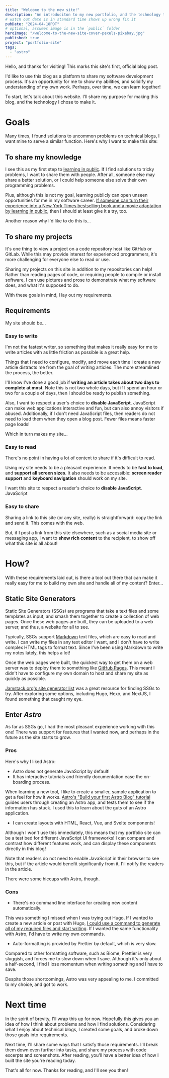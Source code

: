 ```yaml
---
title: "Welcome to the new site!"
description: "An introduciton to my new portfolio, and the technology that powers it."
# watch out date is in standard time shows up wrong fix it
pubDate: "2024-04-18PDT"
# optional, assumes image is in the `public` folder
heroImage: "/welcome-to-the-new-site-cover-pexels-pixabay.jpg"
published: true
project: "portfolio-site"
tags:
  - "astro"
---
```


Hello, and thanks for visiting! This marks this site's first, official blog post.

I'd like to use this blog as a platform to share my software development process. It's an opportunity for me to show my abilities, and solidify my understanding of my own work. Perhaps, over time, we can learn together!

To start, let's talk about this website. I'll share my purpose for making this blog, and the technology I chose to make it.

# Goals

Many times, I found solutions to uncommon problems on technical blogs, I want mine to serve a similar function. Here's why I want to make this site:

## To share my knowledge

I see this as my first step to [learning in public](https://www.swyx.io/learn-in-public). If I find solutions to tricky problems, I want to share them with people. After all, someone else may share a better solution, or I could help someone else solve their own programming problems.

Plus, although this is not my goal, learning publicly can open unseen opportunities for me in my software career. [If someone can turn their experience into a New York Times bestselling book and a movie adaptation by learning in public](https://www.washingtonpost.com/food/2022/11/02/julie-powell-julia-child-food-writing/), then I should at least give it a try, too.

Another reason why I'd like to do this is...

## To share my projects

It's one thing to view a project on a code repository host like GitHub or GitLab. While this may provide interest for experienced programmers, it's more challenging for everyone else to read or use.

Sharing my projects on this site in addition to my repositories can help! Rather than reading pages of code, or requiring people to compile or install software, I can use pictures and prose to demonstrate what my software does, and what it's supposed to do.

With these goals in mind, I lay out my requirements.

## Requirements

My site should be...

### Easy to write

I'm not the fastest writer, so something that makes it really easy for me to write articles with as little friction as possible is a great help.

Things that I need to configure, modify, and move each time I create a new article distracts me from the goal of writing articles. The more streamlined the process, the better.

I'll know I've done a good job if **writing an article takes about two days to complete at most**. Note this is not two whole days, but if I spend an hour or two for a couple of days, then I should be ready to publish something.

Also, I want to respect a user's choice to **disable JavaScript**. JavaScript can make web applications interactive and fun, but can also annoy visitors if abused. Additionally, if I don't need JavaScript files, then readers do not need to load them when they open a blog post. Fewer files means faster page loads!

Which in turn makes my site...

### Easy to read

There's no point in having a lot of content to share if it's difficult to read.

Using my site needs to be a pleasant experience. It needs to be **fast to load**, and **support all screen sizes**. It also needs to be accessible: **screen reader support** and **keyboard navigation** should work on my site.

I want this site to respect a reader's choice to **disable JavaScript**. JavaScript

### Easy to share

Sharing a link to this site (or any site, really) is straightforward: copy the link and send it. This comes with the web.

But, if I post a link from this site elsewhere, such as a social media site or messaging app, I want to **show rich content** to the recipient, to show off what this site is all about!

# How?

With these requirements laid out, is there a tool out there that can make it really easy for me to build my own site and handle all of my content? Enter...

## Static Site Generators

Static Site Generators (SSGs) are programs that take a text files and some templates as input, and smash them together to create a collection of web pages. Once these web pages are built, they can be uploaded to a web server, and thus, a website for all to see.

Typically, SSGs support [Markdown](https://en.wikipedia.org/wiki/Markdown) text files, which are easy to read and write. I can write my files in any text editor I want, and I don't have to write complex HTML tags to format text. Since I've been using Markdown to write my notes lately, this helps a lot!

Once the web pages were built, the quickest way to get them on a web server was to deploy them to something like [GitHub Pages](https://pages.github.com/). This meant I didn't have to configure my own domain to host and share my site as quickly as possible.

[Jamstack.org's site generator list](https://jamstack.org/generators/) was a great resource for finding SSGs to try. After exploring some options, including Hugo, Hexo, and NextJS, I found something that caught my eye.

## Enter _Astro_

As far as SSGs go, I had the most pleasant experience working with this one! There was support for features that I wanted now, and perhaps in the future as the site starts to grow.

### Pros

Here's why I liked Astro:

- Astro does not generate JavaScript by default!
- It has interactive tutorials and friendly documentation ease the on-boarding process.

When learning a new tool, I like to create a smaller, sample application to get a feel for how it works. [Astro's "Build your first Astro Blog" tutorial](https://docs.astro.build/en/tutorial/0-introduction/) guides users through creating an Astro app, and tests them to see if the information has stuck. I used this to learn about the guts of an Astro application.

- I can create layouts with HTML, React, Vue, and Svelte components!

Although I won't use this immediately, this means that my portfolio site can be a test bed for different JavaScript UI frameworks! I can compare and contrast how different features work, and can display these components directly in this blog!

Note that readers do not need to enable JavaScript in their browser to see this, but if the article would benefit significantly from it, I'll notify the readers in the article.

There were some hiccups with Astro, though.

### Cons

- There's no command line interface for creating new content automatically.

This was something I missed when I was trying out Hugo. If I wanted to create a new article or post with Hugo, [I could use a command to generate all of my required files and start writing](https://gohugo.io/commands/hugo_new/). If I wanted the same functionality with Astro, I'd have to write my own commands.

- Auto-formatting is provided by Prettier by default, which is very slow.

Compared to other formatting software, such as Biome, Prettier is very sluggish, and forces me to slow down when I save. Although it's only about a half-second, I find I lose momentum when writing something and I have to save.

Despite those shortcomings, Astro was very appealing to me. I committed to my choice, and got to work.

# Next time

In the spirit of brevity, I'll wrap this up for now. Hopefully this gives you an idea of how I think about problems and how I find solutions. Considering what I enjoy about technical blogs, I created some goals, and broke down those goals into requirements.

Next time, I'll share some ways that I satisfy those requirements. I'll break them down even further into tasks, and share my process with code excerpts and screenshots. After reading, you'll have a better idea of how I built the site you're reading today.

That's all for now. Thanks for reading, and I'll see you then!
